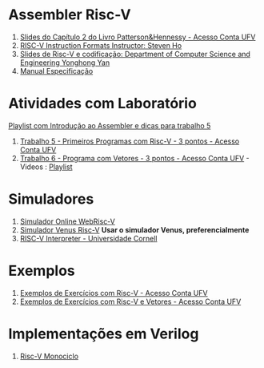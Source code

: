 # Assembler Risc-V

1. [Slides do Capítulo 2 do Livro Patterson&Hennessy - Acesso Conta UFV](https://docs.google.com/presentation/d/1BqaqjFikDXnsPEoxdnN7-IbQU2Ji0nUNVJfQDp9I8Dk/edit?usp=sharing)
2. [RISC-V Instruction Formats Instructor: Steven Ho](https://inst.eecs.berkeley.edu/~cs61c/resources/su18_lec/Lecture7.pdf)
3. [Slides de Risc-V e codificação: Department	of	Computer	Science	and	Engineering
Yonghong Yan](https://passlab.github.io/CSCE513/notes/lecture04_RISCV_ISA.pdf)
4. [Manual Especificação](https://riscv.org//wp-content/uploads/2017/05/riscv-spec-v2.2.pdf)

# Atividades com Laboratório

[Playlist com Introdução ao Assembler e dicas para trabalho 5](https://www.youtube.com/playlist?list=PLcvOyD_LMr6lbSK_0gU9aLKSHTzj3qq0b)

1. [Trabalho 5 - Primeiros Programas com Risc-V - 3 pontos - Acesso Conta UFV](https://docs.google.com/document/d/1A3RSSebJ8_tjI78_fqQuR7bo6hUzyYBKlWQ8XFNTQ_c/edit?usp=sharing)
2. [Trabalho 6 - Programa com Vetores - 3 pontos - Acesso Conta UFV](https://docs.google.com/document/d/1wMJk3otIeWT4rnDVzL0sVWsuRHCk6-ejPcGKlKKMZQI/edit?usp=sharing) - Videos : [Playlist](https://www.youtube.com/playlist?list=PLcvOyD_LMr6kgcdndD28PJzIZaoEEbwUQ)

# Simuladores

1. [Simulador Online WebRisc-V](https://webriscv.dii.unisi.it/)
2. [Simulador Venus Risc-V](https://www.kvakil.me/venus/)  **Usar o simulador Venus, preferencialmente**
3. [RISC-V Interpreter - Universidade Cornell](https://www.cs.cornell.edu/courses/cs3410/2019sp/riscv/interpreter/)

# Exemplos
1. [Exemplos de Exercícios com Risc-V - Acesso Conta UFV](https://docs.google.com/presentation/d/1tb34UEvhoxoEdC1_fbXu3UY-vA_RvBoIy57_NG5N2Qc/edit?usp=sharing)
2. [Exemplos de Exercícios com Risc-V e Vetores - Acesso Conta UFV](https://docs.google.com/presentation/d/1WRfD1qvOyuBejxO2VBSerXI2el9rSEjl9r4OwykaSUA/edit?usp=sharing)

# Implementações em Verilog
1. [Risc-V Monociclo](https://github.com/cacauvicosa/mips/tree/master/michael/riscv)

